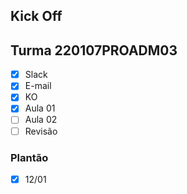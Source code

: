 ## Kick Off
## Turma 220107PROADM03

- [x] Slack
- [x] E-mail
- [x] KO
- [x] Aula 01
- [ ] Aula 02
- [ ] Revisão

### Plantão
- [x] 12/01
